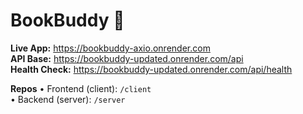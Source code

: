 # BookBuddy 🚀

**Live App:** https://bookbuddy-axio.onrender.com  
**API Base:** https://bookbuddy-updated.onrender.com/api  
**Health Check:** https://bookbuddy-updated.onrender.com/api/health

**Repos**
• Frontend (client): `/client`  
• Backend (server): `/server`